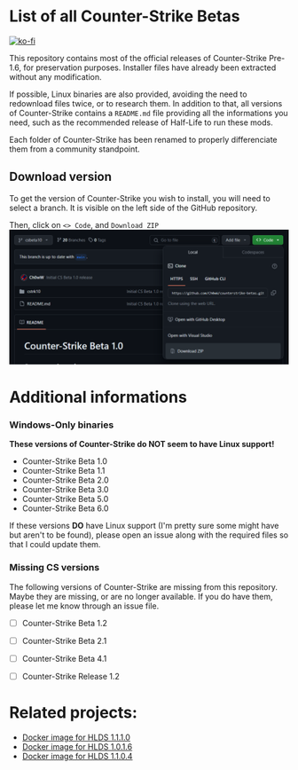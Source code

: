 # List of all Counter-Strike Betas 

[![ko-fi](https://ko-fi.com/img/githubbutton_sm.svg)](https://ko-fi.com/P5P27UZHV)

This repository contains most of the official releases of Counter-Strike Pre-1.6, for preservation purposes. Installer files have already been extracted without any modification.

If possible, Linux binaries are also provided, avoiding the need to redownload files twice, or to research them. In addition to that, all versions of Counter-Strike contains a `README.md` file providing all the informations you need, such as the recommended release of Half-Life to run these mods.

Each folder of Counter-Strike has been renamed to properly differenciate them from a community standpoint.

## Download version
To get the version of Counter-Strike you wish to install, you will need to select a branch. It is visible on the left side of the GitHub repository.

Then, click on `<> Code`, and `Download ZIP`
![Where to download the version of Counter-Strike.](https://github.com/ch0ww/counterstrike-betas/blob/main/images/download_version.png?raw=true)

# Additional informations
### Windows-Only binaries 
**These versions of Counter-Strike do __NOT__ seem to have Linux support!**
- Counter-Strike Beta 1.0
- Counter-Strike Beta 1.1
- Counter-Strike Beta 2.0
- Counter-Strike Beta 3.0
- Counter-Strike Beta 5.0
- Counter-Strike Beta 6.0

If these versions **DO** have Linux support (I'm pretty sure some might have but aren't to be found), please open an issue along with the required files so that I could update them.

### Missing CS versions

The following versions of Counter-Strike are missing from this repository. Maybe they are missing, or are no longer available. If you do have them, please let me know through an issue file.
- [ ] Counter-Strike Beta 1.2
- [ ] Counter-Strike Beta 2.1
- [ ] Counter-Strike Beta 4.1
- [ ] Counter-Strike Release 1.2


# Related projects:
- [Docker image for HLDS 1.1.1.0](https://github.com/Ch0wW/docker-hlds-won2)
- [Docker image for HLDS 1.0.1.6](https://github.com/Ch0wW/docker-hlds-won2-1016)
- [Docker image for HLDS 1.1.0.4](https://github.com/Ch0wW/docker-hlds-won2-1104)